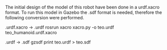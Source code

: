 The initial design of the model of this robot have been done in a urdf.xacro format. To run this model in Gazebo the .sdf format is needed, therefore the following conversion were performed.

.urdf.xacro -> .urdf
rosrun xacro xacro.py -o teo.urdf teo_humanoid.urdf.xacro

.urdf -> .sdf
gzsdf print teo.urdf > teo.sdf
